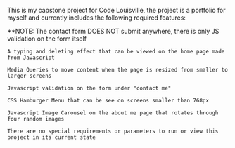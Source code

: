 This is my capstone project for Code Louisville, the project is a portfolio for myself and currently includes the following required features:

**NOTE: The contact form DOES NOT submit anywhere, there is only JS validation on the form itself

    A typing and deleting effect that can be viewed on the home page made from Javascript

    Media Queries to move content when the page is resized from smaller to larger screens

    Javascript validation on the form under "contact me"

    CSS Hamburger Menu that can be see on screens smaller than 768px

    Javascript Image Carousel on the about me page that rotates through four random images

    There are no special requirements or parameters to run or view this project in its current state
